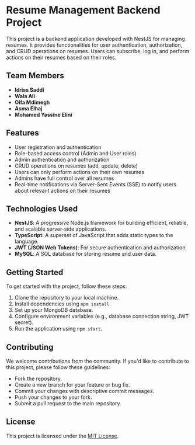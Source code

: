 # Resume Management Backend Project

This project is a backend application developed with NestJS for managing resumes. It provides functionalities for user authentication, authorization, and CRUD operations on resumes. Users can subscribe, log in, and perform actions on their resumes based on their roles.

## Team Members

- **Idriss Saddi**
- **Wala Ali**
- **Olfa Mdimegh**
- **Asma Elhaj**
- **Mohamed Yassine Elini**

## Features

- User registration and authentication
- Role-based access control (Admin and User roles)
- Admin authentication and authorization
- CRUD operations on resumes (add, update, delete)
- Users can only perform actions on their own resumes
- Admins have full control over all resumes
- Real-time notifications via Server-Sent Events (SSE) to notify users about relevant actions on their resumes

## Technologies Used

- **NestJS**: A progressive Node.js framework for building efficient, reliable, and scalable server-side applications.
- **TypeScript**: A superset of JavaScript that adds static types to the language.
- **JWT (JSON Web Tokens)**: For secure authentication and authorization.
- **MySQL**: A SQL database for storing resume and user data.

## Getting Started

To get started with the project, follow these steps:

1. Clone the repository to your local machine.
2. Install dependencies using `npm install`.
3. Set up your MongoDB database.
4. Configure environment variables (e.g., database connection string, JWT secret).
5. Run the application using `npm start`.

## Contributing

We welcome contributions from the community. If you'd like to contribute to this project, please follow these guidelines:

- Fork the repository.
- Create a new branch for your feature or bug fix.
- Commit your changes with descriptive commit messages.
- Push your changes to your fork.
- Submit a pull request to the main repository.

## License

This project is licensed under the [MIT License](LICENSE).
